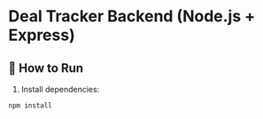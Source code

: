 # Deal Tracker Backend (Node.js + Express)

## 🚀 How to Run

1. Install dependencies:

```bash
npm install
```
